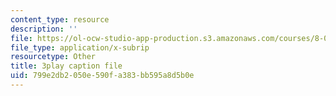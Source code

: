 ```yaml
---
content_type: resource
description: ''
file: https://ol-ocw-studio-app-production.s3.amazonaws.com/courses/8-03sc-physics-iii-vibrations-and-waves-fall-2016/799e2db2050e590fa383bb595a8d5b0e_RhIh1zw0-BM.vtt
file_type: application/x-subrip
resourcetype: Other
title: 3play caption file
uid: 799e2db2-050e-590f-a383-bb595a8d5b0e
---
```

